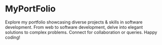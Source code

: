# MyPortFolio
Explore my portfolio showcasing diverse projects &amp; skills in software development. From web to software development, delve into elegant solutions to complex problems. Connect for collaboration or queries. Happy coding!
